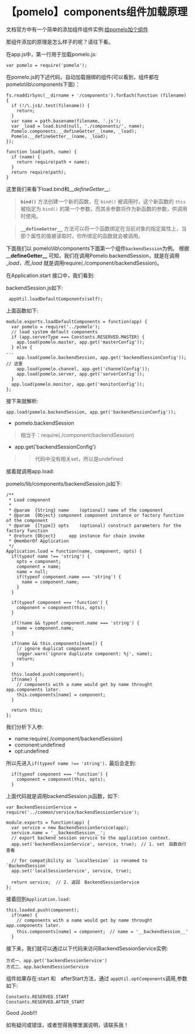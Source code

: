 # 【pomelo】components组件加载原理

文档官方中有一个简单的添加组件组件实例:[给pomelo加个组件](https://github.com/NetEase/pomelo/wiki/%E7%BB%99pomelo%E5%8A%A0%E4%B8%AA%E7%BB%84%E4%BB%B6)

那组件添加的原理是怎么样子的呢？请往下看。

在app.js中，第一行用于加载pomelo.js:

```text
var pomelo = require('pomelo');
```

在pomelo.js的下述代码，自动加载捆绑的组件\(可以看到，组件都在 pomelo\lib\components下面\)：

```text
fs.readdirSync(__dirname + '/components').forEach(function (filename) {
  if (!/\.js$/.test(filename)) {
    return;
  }
  var name = path.basename(filename, '.js');
  var _load = load.bind(null, './components/', name);
  Pomelo.components.__defineGetter__(name, _load);
  Pomelo.__defineGetter__(name, _load);
});

function load(path, name) {
  if (name) {
    return require(path + name);
  }
  return require(path);
}
```

这里我们来看下load.bind和\_\__defineGetter_\_\_:

> **`bind()`** 方法创建一个新的函数，在 `bind()` 被调用时，这个新函数的 `this` 被指定为 `bind()` 的第一个参数，而其余参数将作为新函数的参数，供调用时使用。

> **`__defineGetter__`** 方法可以将一个函数绑定在当前对象的指定属性上，当那个属性的值被读取时，你所绑定的函数就会被调用。

下面我们以 pomelo\lib\components下面第一个组件`backendSession`为例。 根据\_\_**defineGetter\_\_** 可知，我们在调用Pomelo.backendSession，就是在调用\__load，而\_load_ 就是调用require\(./component/backendSession\)。

在Application.start 接口中，我们看到:

backendSession.js如下:

```text
 appUtil.loadDefaultComponents(self);
```

上面函数如下:

```text
module.exports.loadDefaultComponents = function(app) {
  var pomelo = require('../pomelo');
  // load system default components
  if (app.serverType === Constants.RESERVED.MASTER) {
    app.load(pomelo.master, app.get('masterConfig'));
  } else {
...
    app.load(pomelo.backendSession, app.get('backendSessionConfig')); // 这里
    app.load(pomelo.channel, app.get('channelConfig'));
    app.load(pomelo.server, app.get('serverConfig'));
  }
  app.load(pomelo.monitor, app.get('monitorConfig'));
};
```

接下来就解析:

```text
app.load(pomelo.backendSession, app.get('backendSessionConfig')); 
```

* pomelo.backendSession

> 相当于：require\(./component/backendSession\)

* app.get\('backendSessionConfig'\)

> > 代码中没有相关set，所以是undefined

接着就调用app.load:

pomelo/lib/components/backendSession.js如下:

```text
/**
 * Load component
 *
 * @param  {String} name    (optional) name of the component
 * @param  {Object} component component instance or factory function of the component
 * @param  {[type]} opts    (optional) construct parameters for the factory function
 * @return {Object}     app instance for chain invoke
 * @memberOf Application
 */
Application.load = function(name, component, opts) {
  if(typeof name !== 'string') {
    opts = component;
    component = name;
    name = null;
    if(typeof component.name === 'string') {
      name = component.name;
    }
  }

  if(typeof component === 'function') {
    component = component(this, opts);
  }

  if(!name && typeof component.name === 'string') {
    name = component.name;
  }

  if(name && this.components[name]) {
    // ignore duplicat component
    logger.warn('ignore duplicate component: %j', name);
    return;
  }

  this.loaded.push(component);
  if(name) {
    // components with a name would get by name throught app.components later.
    this.components[name] = component;
  }

  return this;
};
```

我们分析下入参:

* name:require\(./component/backendSession\)
* comonent:undefined
* opt:undefined

所以先进入`if(typeof name !== 'string')，`最后会走到:

```text
  if(typeof component === 'function') {
    component = component(this, opts);
  }
```

上面代码就是调用backendSession.js函数，如下:

```text
var BackendSessionService = require('../common/service/backendSessionService');

module.exports = function(app) {
  var service = new BackendSessionService(app);
  service.name = '__backendSession__';
  // export backend session service to the application context.
  app.set('backendSessionService', service, true);　// 1. set　函数自行查看

  // for compatibility as `LocalSession` is renamed to `BackendSession` 
  app.set('localSessionService', service, true);

  return service;  // 2. 返回　BackendSessionService
};
```

接着回到`Application.load:`

```text
this.loaded.push(component);
  if(name) {
    // components with a name would get by name throught app.components later.
    this.components[name] = component;　// name = '__backendSession__'
  }
```

接下来，我们就可以通过以下代码来访问BackendSessionService实例:

```text
方式一、app.get('backendSessionService')
方式二、app.backendSessionService
```

组件如果存在:start 和　afterStart方法，通过 `appUtil.optComponents`调用,参数如下:

```text
Constants.RESERVED.START
Constants.RESERVED.AFTER_START
```

Good Joob!!!



如有疑问或错误，或者觉得我哪里漏说明，请联系我！

